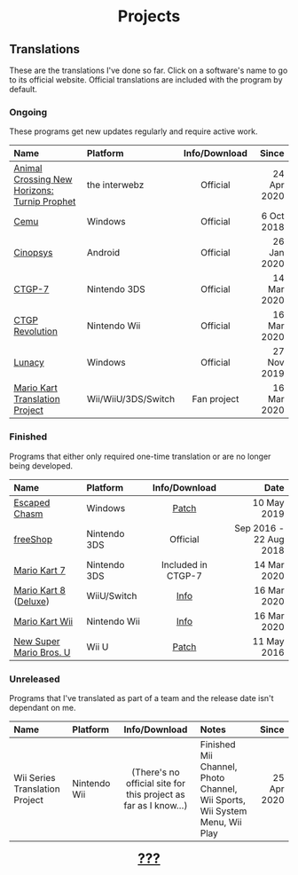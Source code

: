 <head>
<link rel="stylesheet" href="style.css">
</head>

# <center>Projects</center>

## Translations
These are the translations I've done so far. Click on a software's name to go to its official website. Official translations are included with the program by default.

### Ongoing
These programs get new updates regularly and require active work.

|                                            Name                                             |       Platform      | Info/Download |    Since    |
|:--------------------------------------------------------------------------------------------|:--------------------|:-------------:|------------:|
| [Animal Crossing New Horizons: Turnip Prophet](https://turnipprophet.io/)                   | the interwebz       |    Official   | 24 Apr 2020 |
| [Cemu](https://cemu.info/)                                                                  | Windows             |    Official   |  6 Oct 2018 |
| [Cinopsys](https://play.google.com/store/apps/details?id=com.cinopsys.movieshows)           | Android             |    Official   | 26 Jan 2020 |
| [CTGP-7](https://gbatemp.net/threads/mario-kart-7-custom-track-grand-prix-7-ctgp-7.396936/) | Nintendo 3DS        |    Official   | 14 Mar 2020 |
| [CTGP Revolution](https://www.chadsoft.co.uk/)                                              | Nintendo Wii        |    Official   | 16 Mar 2020 |
| [Lunacy](https://icons8.com/lunacy)                                                         | Windows             |    Official   | 27 Nov 2019 |
| [Mario Kart Translation Project](http://wiki.tockdom.com/wiki/Translation_Project)          | Wii/WiiU/3DS/Switch |  Fan project  | 16 Mar 2020 |

### Finished
Programs that either only required one-time translation or are no longer being developed.

|           Name          |   Platform   |          Info/Download         |          Date          |
|:--------------------------------------------------------------------------------------------|:--------------------|:-------------:|------------:|
| [Escaped Chasm](https://tuyoki.itch.io/escaped-chasm)                                          | Windows      | [Patch](https://github.com/smileyhead/escapedchasm-hu) | 10 May 2019            |
| [freeShop](https://gbatemp.net/threads/no-longer-working-community-freeshop-fork-open-source-eshop-alternative.483159/)                                                                                                 | Nintendo 3DS |            Official            | Sep 2016 - 22 Aug 2018 |
| [Mario Kart 7](https://www.nintendo.com/games/detail/mario-kart-7-3ds/)                        | Nintendo 3DS | Included in CTGP-7             | 14 Mar 2020            |
| [Mario Kart 8](https://www.nintendo.co.uk/Games/Wii-U/Mario-Kart-8-765384.html) ([Deluxe](https://www.nintendo.co.uk/Games/Nintendo-Switch/Mario-Kart-8-Deluxe-1173281.html))             | WiiU/Switch  | [Info](http://wiki.tockdom.com/wiki/Translation_Project) | 16 Mar 2020            |
| [Mario Kart Wii](https://www.nintendo.co.uk/Games/Wii/Mario-Kart-Wii-281848.html#Overview)     | Nintendo Wii | [Info](http://wiki.tockdom.com/wiki/Translation_Project)              | 16 Mar 2020            |
| [New Super Mario Bros. U](https://www.nintendo.com/games/detail/new-super-mario-bros-u-wii-u/) | Wii U        | [Patch](https://github.com/smileyhead/cafe_redpro-hu) | 11 May 2016            |

### Unreleased
Programs that I've translated as part of a team and the release date isn't dependant on me.

|              Name              |   Platform   |                         Info/Download                         |    Notes    |   Since                                                                      |
|:-------------------------------|:-------------|:-------------------------------------------------------------:|:------------|----------:|
| Wii Series Translation Project | Nintendo Wii | (There's no official site for this project as far as I know…) | Finished Mii Channel, Photo Channel, Wii Sports, Wii System Menu, Wii Play | 25 Apr 2020 |

<center><p><b style="font-size: 18pt"><a href="https://www.youtube.com/watch?v=dQw4w9WgXcQ">???</a></b></p></center>